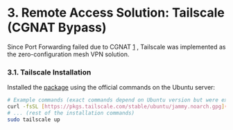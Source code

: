 # 3. Remote Access Solution: Tailscale (CGNAT Bypass)

Since Port Forwarding failed due to CGNAT [1](https://github.com/jerry12384/Ubuntu-Home-Media-Server-CGNAT-Bypass/blob/main/docs/03-Remote-Access-Attempts%3A%20The-Journey-from-Failure-to-Success.md) , Tailscale was implemented as the zero-configuration mesh VPN solution.

### 3.1. Tailscale Installation

Installed the [package](https://tailscale.com/download/linux) using the official commands on the Ubuntu server:

```bash
# Example commands (exact commands depend on Ubuntu version but were executed successfully)
curl -fsSL [https://pkgs.tailscale.com/stable/ubuntu/jammy.noarch.gpg](https://pkgs.tailscale.com/stable/ubuntu/jammy.noarch.gpg) | sudo dd of=/usr/share/keyrings/tailscale-keyring.gpg
# ... (rest of the installation commands)
sudo tailscale up
